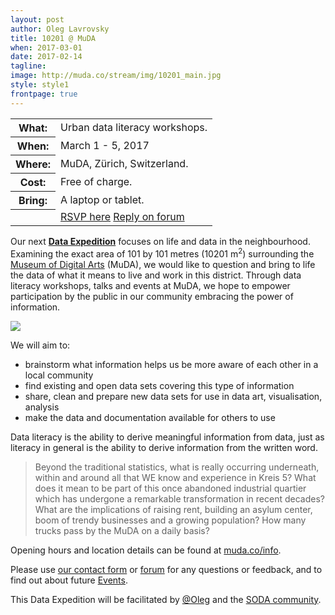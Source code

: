 ```yaml
---
layout: post
author: Oleg Lavrovsky
title: 10201 @ MuDA
when: 2017-03-01
date: 2017-02-14
tagline:
image: http://muda.co/stream/img/10201_main.jpg
style: style1
frontpage: true
---
```


<table>
<tr><th>What:</th><td>Urban data literacy workshops.</td></tr>
<tr><th>When:</th><td>March 1 - 5, 2017</td></tr>
<tr><th>Where:</th><td>MuDA, Zürich, Switzerland.</td></tr>
<tr><th>Cost:</th><td>Free of charge.</td></tr>
<tr><th>Bring:</th><td>A laptop or tablet.</td></tr>
<tr><th></th><td><a href="https://www.facebook.com/events/157349754768822/#" class="button special">RSVP here</a>&nbsp;<a href="https://forum.schoolofdata.ch/t/1-5-3-i-o-ii-o-i/203" class="button special">Reply on forum</a></td></tr>
</table>

Our next **[Data Expedition](http://schoolofdata.org/data-expeditions/)** focuses on life and data in the neighbourhood. Examining the exact area of 101 by 101 metres (10201 m<sup>2</sup>) surrounding the [Museum of Digital Arts](http://muda.co/stream/10201.php) (MuDA), we would like to question and bring to life the data of what it means to live and work in this district. Through data literacy workshops, talks and events at MuDA, we hope to empower participation by the public in our community embracing the power of information.

![](http://muda.co/stream/img/10201_muda.jpg)

We will aim to:

- brainstorm what information helps us be more aware of each other in a local community
- find existing and open data sets covering this type of information
- share, clean and prepare new data sets for use in data art, visualisation, analysis
- make the data and documentation available for others to use

Data literacy is the ability to derive meaningful information from data, just as literacy in general is the ability to derive information from the written word.

> Beyond the traditional statistics, what is really occurring underneath, within and around all that WE know and experience in Kreis 5? What does it mean to be part of this once abandoned industrial quartier which has undergone a remarkable transformation in recent decades? What are the implications of raising rent, building an asylum center, boom of trendy businesses and a growing population? How many trucks pass by the MuDA on a daily basis?

Opening hours and location details can be found at [muda.co/info](http://muda.co/info/).

Please use [our contact form](http://schoolofdata.ch#contact) or [forum](https://forum.schoolofdata.ch/) for any questions or feedback, and to find out about future [Events](https://forum.schoolofdata.ch/c/events).

This Data Expedition will be facilitated by [@Oleg](https://forum.schoolofdata.ch/users/oleg/) and the [SODA community](http://soda.camp).
